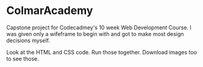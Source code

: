 # ColmarAcademy
Capstone project for Codecadmey's 10 week Web Development Course. I was given only a wifeframe to begin with and got to make most design decisions myself.

Look at the HTML and CSS code. Run those together. Download images too to see those.
